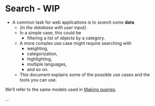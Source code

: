 # Search - WIP

- A common task for web applications is to *search* *some* **data**
  - _(in the database with user input)_.
  - In a simple case, this could be
    - filtering a list of objects by a category. 
  - A more complex use case might require searching with
    - weighting, 
    - categorization, 
    - highlighting, 
    - multiple languages, 
    - and so on. 
  - This document explains some of the possible use cases and the tools you can use.

We’ll refer to the same models used in [Making queries](./2_queries.md#models-used-as-reference).

...
